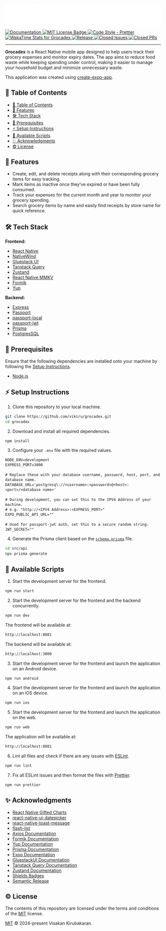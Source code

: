 <div align="center">
    <img src="./src/assets/images/grocadex-logo.png" alt="Grocadex Logo"/>
</div>

<div align="left" id="badges">
    <a href="https://vikiru.github.io/grocadex">
        <img src="https://img.shields.io/badge/documentation-docs-orange" alt="Documentation"/>
    </a>
    <a href="https://github.com/vikiru/grocadex/blob/main/LICENSE">
        <img src="https://img.shields.io/badge/license-MIT-aqua" alt="MIT License Badge"/>
    </a>
    <a href="https://github.com/prettier/prettier">
        <img src="https://img.shields.io/badge/code_style-prettier-ff69b4.svg?style=flat-square" alt="Code Style - Prettier"/>
    </a>
    <a href="https://wakatime.com/badge/user/5e62f99d-3a1e-4fd2-8f37-77919d626a67/project/8f4e14f5-887c-4eae-a03c-8d1e780d3132">
        <img src="https://wakatime.com/badge/user/5e62f99d-3a1e-4fd2-8f37-77919d626a67/project/8f4e14f5-887c-4eae-a03c-8d1e780d3132.svg" alt="WakaTime Stats for Grocadex"/>
    </a>
    <a href="https://github.com/vikiru/grocadex/releases">
        <img src="https://img.shields.io/github/v/release/vikiru/grocadex" alt="Release"/>
    </a>
    <a href="https://github.com/vikiru/grocadex/issues?q=is%3Aissue+is%3Aclosed">
        <img src="https://img.shields.io/github/issues-closed/vikiru/grocadex" alt="Closed Issues"/>
    </a>
    <a href="https://github.com/vikiru/grocadex/pulls?q=is%3Apr+is%3Aclosed">
        <img src="https://img.shields.io/github/issues-pr-closed/vikiru/grocadex?label=closed%20prs" alt="Closed PRs"/>
    </a>
</div>

---

**Grocadex** is a React Native mobile app designed to help users track their grocery expenses and monitor expiry dates. The app aims to reduce food waste while keeping spending under control, making it easier to manage your household budget and minimize unnecessary waste.

This application was created using [create-expo-app](https://www.npmjs.com/package/create-expo-app).

## 📖 Table of Contents

- [📖 Table of Contents](#-table-of-contents)
- [🌟 Features](#-features)
- [🛠️ Tech Stack](#️-tech-stack)
- [📝 Prerequisites](#-prerequisites)
- [⚡ Setup Instructions](#-setup-instructions)
- [📜 Available Scripts](#-available-scripts)
- [✨ Acknowledgments](#-acknowledgments)
- [©️ License](#️-license)

## 🌟 Features

- Create, edit, and delete receipts along with their corresponding grocery items for easy tracking.
- Mark items as inactive once they’ve expired or have been fully consumed.
- Track your expenses for the current month and year to monitor your grocery spending.
- Search grocery items by name and easily find receipts by store name for quick reference.

## 🛠️ Tech Stack

**Frontend:**

- [React Native](https://reactnative.dev/)
- [NativeWind](https://www.nativewind.dev/)
- [Gluestack UI](https://gluestack.io/)
- [Tanstack Query](https://github.com/TanStack/query)
- [Zustand](https://github.com/pmndrs/zustand)
- [React Native MMKV](https://github.com/mrousavy/react-native-mmkv)
- [Formik](https://formik.org/)
- [Yup](https://github.com/jquense/yup)

**Backend:**

- [Express](https://expressjs.com/)
- [Passport](https://www.passportjs.org/)
- [passport-local](https://github.com/jaredhanson/passport-local)
- [passport-jwt](https://github.com/mikenicholson/passport-jwt)
- [Prisma](https://www.prisma.io/)
- [PostgresSQL](https://www.postgresql.org/)

## 📝 Prerequisites

Ensure that the following dependencies are installed onto your machine by following the [Setup Instructions](#-setup-instructions).

- [Node.js](https://nodejs.org/en/download)

## ⚡ Setup Instructions

1. Clone this repository to your local machine.

```bash
git clone https://github.com/vikiru/grocadex.git
cd grocadex
```

2. Download and install all required dependencies.

```bash
npm install
```

3. Configure your `.env` file with the required values.

```env
NODE_ENV=development
EXPRESS_PORT=3000

# Replace these with your database username, password, host, port, and database name.
DATABASE_URL='postgresql://<username>:<password>@<host>:<port>/<database name>'

# During development, you can set this to the IPV4 Address of your machine.
# e.g. "http://<IPV4 Address>:<EXPRESS_PORT>"
EXPO_PUBLIC_API_URL=""

# Used for passport-jwt auth, set this to a secure random string.
JWT_SECRET=""
```

4. Generate the Prisma client based on the [`schema.prisma`](./src/api/prisma/schema.prisma) file.

```bash
cd src/api
npx prisma generate
```

## 📜 Available Scripts

1. Start the development server for the frontend.

```bash
npm run start
```

2. Start the development server for the frontend and the backend concurrently.

```bash
npm run dev
```

The frontend will be available at:

```bash
http://localhost:8081
```

The backend will be available at:

```bash
http://localhost:3000
```

3. Start the development server for the frontend and launch the application on an Android device.

```bash
npm run android
```

4. Start the development server for the frontend and launch the application on an iOS device.

```bash
npm run ios
```

5. Start the development server for the frontend and launch the application on the web.

```bash
npm run web
```

The application will be available at:

```bash
http://localhost:8081
```

6. Lint all files and check if there are any issues with [ESLint](https://eslint.org/).

```bash
npm run lint
```

7. Fix all ESLint issues and then format the files with [Prettier](https://prettier.io/).

```bash
npm run prettier
```

## ✨ Acknowledgments

- [React Native Gifted Charts](https://github.com/Abhinandan-Kushwaha/react-native-gifted-charts)
- [react-native-ui-datepicker](https://github.com/farhoudshapouran/react-native-ui-datepicker)
- [react-native-toast-message](https://github.com/calintamas/react-native-toast-message)
- [flash-list](https://github.com/Shopify/flash-list)
- [Axios Documentation](https://axios-http.com/)
- [Formik Documentation](https://formik.org/docs/overview)
- [Yup Documentation](https://github.com/jquense/yup)
- [Prisma Documentation](https://www.prisma.io/docs)
- [Expo Documentation](https://docs.expo.dev/)
- [GluestackUI Documentation](https://gluestack.io/ui/docs/home/overview/introduction)
- [Tanstack Query Documentation](https://tanstack.com/query/latest/docs/framework/react/overview)
- [Zustand Documentation](https://zustand.docs.pmnd.rs/)
- [Shields Badges](https://github.com/badges/shields)
- [Semantic Release](https://github.com/semantic-release/semantic-release)

## ©️ License

The contents of this repository are licensed under the terms and conditions of the [MIT](https://choosealicense.com/licenses/mit/) license.

[MIT](./LICENSE) © 2024-present Visakan Kirubakaran.
